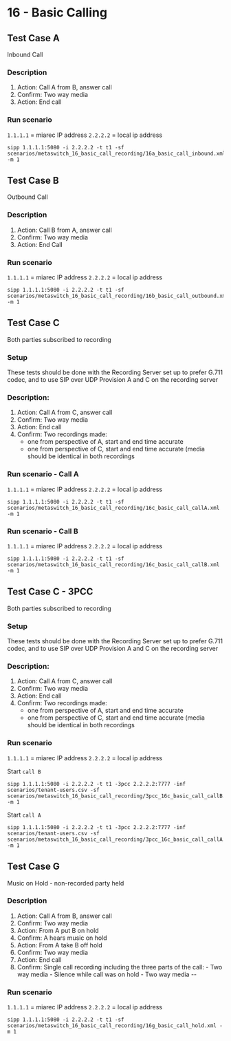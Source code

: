 # 16 - Basic Calling

## Test Case A
Inbound Call

### Description
1. Action: Call A from B, answer call
2. Confirm: Two way media
3. Action: End call

### Run scenario

`1.1.1.1` = miarec IP address
`2.2.2.2` = local ip address

```
sipp 1.1.1.1:5080 -i 2.2.2.2 -t t1 -sf scenarios/metaswitch_16_basic_call_recording/16a_basic_call_inbound.xml -m 1
```

## Test Case B
Outbound Call

### Description
1. Action: Call B from A, answer call
2. Confirm: Two way media
3. Action: End Call

### Run scenario

`1.1.1.1` = miarec IP address
`2.2.2.2` = local ip address

```
sipp 1.1.1.1:5080 -i 2.2.2.2 -t t1 -sf scenarios/metaswitch_16_basic_call_recording/16b_basic_call_outbound.xml -m 1
```

## Test Case C
Both parties subscribed to recording
### Setup
These tests should be done with the Recording Server set up to prefer G.711 codec, and to use SIP over UDP Provision A and C on the recording server
### Description:
1. Action: Call A from C, answer call
2. Confirm: Two way media
3. Action: End call
4. Confirm: Two recordings made:
    - one from perspective of A, start and end time accurate
    - one from perspective of C, start and end time accurate (media should be identical in both recordings

### Run scenario - Call A
`1.1.1.1` = miarec IP address
`2.2.2.2` = local ip address

```
sipp 1.1.1.1:5080 -i 2.2.2.2 -t t1 -sf scenarios/metaswitch_16_basic_call_recording/16c_basic_call_callA.xml -m 1
```

### Run scenario - Call B
`1.1.1.1` = miarec IP address
`2.2.2.2` = local ip address

```
sipp 1.1.1.1:5080 -i 2.2.2.2 -t t1 -sf scenarios/metaswitch_16_basic_call_recording/16c_basic_call_callB.xml -m 1
```



## Test Case C - 3PCC
Both parties subscribed to recording
### Setup
These tests should be done with the Recording Server set up to prefer G.711 codec, and to use SIP over UDP Provision A and C on the recording server
### Description:
1. Action: Call A from C, answer call
2. Confirm: Two way media
3. Action: End call
4. Confirm: Two recordings made:
    - one from perspective of A, start and end time accurate
    - one from perspective of C, start and end time accurate (media should be identical in both recordings

### Run scenario
`1.1.1.1` = miarec IP address
`2.2.2.2` = local ip address

Start `call B`
```
sipp 1.1.1.1:5080 -i 2.2.2.2 -t t1 -3pcc 2.2.2.2:7777 -inf scenarios/tenant-users.csv -sf scenarios/metaswitch_16_basic_call_recording/3pcc_16c_basic_call_callB.xml -m 1
```

Start `call A`
```
sipp 1.1.1.1:5080 -i 2.2.2.2 -t t1 -3pcc 2.2.2.2:7777 -inf scenarios/tenant-users.csv -sf scenarios/metaswitch_16_basic_call_recording/3pcc_16c_basic_call_callA.xml -m 1
```

## Test Case G
Music on Hold - non-recorded party held

### Description
1. Action: Call A from B, answer call
2. Confirm: Two way media
3. Action: From A put B on hold
4. Confirm: A hears music on hold
5. Action: From A take B off hold
6. Confirm: Two way media
7. Action: End call
8. Confirm: Single call recording including the three parts of the call:
        - Two way media
        - Silence while call was on hold
        - Two way media  --

### Run scenario

`1.1.1.1` = miarec IP address
`2.2.2.2` = local ip address

```
sipp 1.1.1.1:5080 -i 2.2.2.2 -t t1 -sf scenarios/metaswitch_16_basic_call_recording/16g_basic_call_hold.xml -m 1
```
